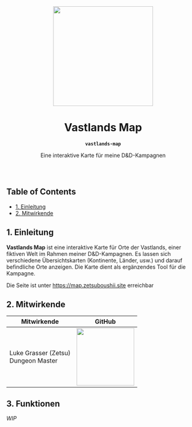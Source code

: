 <p align="center"><br><br><img src="https://images.zetsuboushii.site/dnd/charts/faergria.png" height="260"  alt=""/></p>

<h1 align="center">Vastlands Map</h1>
<p align="center"><strong><code>vastlands-map</code></strong></p>
<p align="center">Eine interaktive Karte für meine D&D-Kampagnen</p>
<br>
<p align="center">
  <img src="https://img.shields.io/maintenance/yes/2025"  alt=""/>
</p>

<h2>Table of Contents</h3>
<!-- TOC -->

* [1. Einleitung](#1-einleitung)
* [2. Mitwirkende](#2-mitwirkende)

<!-- TOC -->

## 1. Einleitung

**Vastlands Map** ist eine interaktive Karte für Orte der Vastlands, einer fiktiven Welt im Rahmen meiner D&D-Kampagnen.
Es lassen sich verschiedene Übersichtskarten (Kontinente, Länder, usw.) und darauf befindliche Orte anzeigen. Die Karte
dient als ergänzendes Tool für die Kampagne.

Die Seite ist unter https://map.zetsuboushii.site erreichbar

## 2. Mitwirkende

| Mitwirkende                             | GitHub                                                                                                                            |
|-----------------------------------------|-----------------------------------------------------------------------------------------------------------------------------------|
| Luke Grasser (Zetsu)<br/>Dungeon Master | <a href="https://github.com/zetsuboushii"><img src="https://avatars.githubusercontent.com/u/65507051?v=4" width="150px;" alt=""/> |

## 3. Funktionen

*WIP*